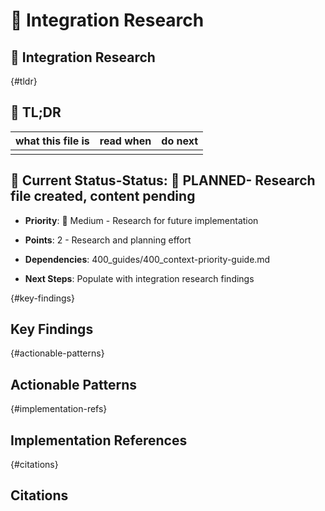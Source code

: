<!-- CONTEXT_REFERENCE: 400_guides/400_context-priority-guide.md -->
<!-- MEMORY_CONTEXT: MEDIUM - Integration research and patterns -->
# 🔌 Integration Research

## 🔌 Integration Research

<!-- ANCHOR: tldr -->
{#tldr}

## 🔎 TL;DR

| what this file is | read when | do next |
|---|---|---|
|  |  |  |

## 🎯 **Current Status**-**Status**: 📝 **PLANNED**- Research file created, content pending

- **Priority**: 🔧 Medium - Research for future implementation

- **Points**: 2 - Research and planning effort

- **Dependencies**: 400_guides/400_context-priority-guide.md

- **Next Steps**: Populate with integration research findings

<!-- ANCHOR: key-findings -->
{#key-findings}

## Key Findings

<!-- ANCHOR: actionable-patterns -->
{#actionable-patterns}

## Actionable Patterns

<!-- ANCHOR: implementation-refs -->
{#implementation-refs}

## Implementation References

<!-- ANCHOR: citations -->
{#citations}

## Citations
